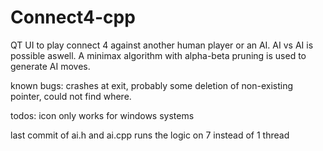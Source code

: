# Connect4-cpp

QT UI to play connect 4 against another human player or an AI. AI vs AI is possible aswell. A minimax algorithm with alpha-beta pruning is used to generate AI moves.

known bugs: crashes at exit, probably some deletion of non-existing pointer, could not find where.

todos: icon only works for windows systems

last commit of ai.h and ai.cpp runs the logic on 7 instead of 1 thread
